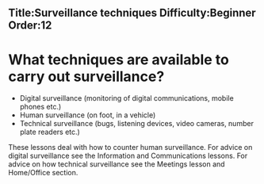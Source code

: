 Title:Surveillance techniques
Difficulty:Beginner
Order:12
---
# What techniques are available to carry out surveillance?

*   Digital surveillance (monitoring of digital communications, mobile phones etc.)
*   Human surveillance (on foot, in a vehicle)
*   Technical surveillance (bugs, listening devices, video cameras, number plate readers etc.)

These lessons deal with how to counter human surveillance. For advice on digital surveillance see the Information and Communications lessons. For advice on how technical surveillance see the Meetings lesson and Home/Office section.
